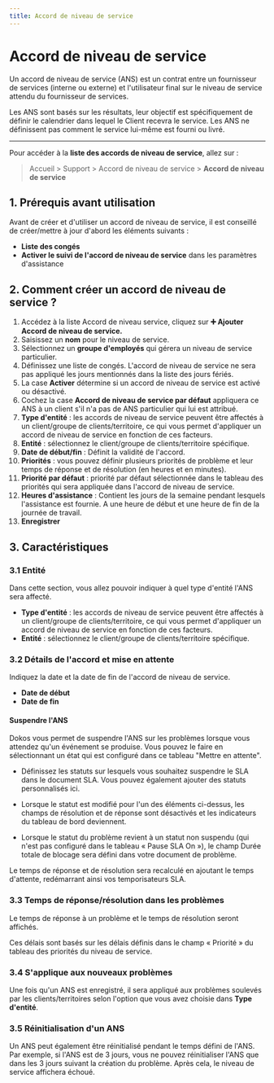 ```yaml
---
title: Accord de niveau de service
---
```


# Accord de niveau de service

Un accord de niveau de service (ANS) est un contrat entre un fournisseur de services (interne ou externe) et l'utilisateur final sur le niveau de service attendu du fournisseur de services.

Les ANS sont basés sur les résultats, leur objectif est spécifiquement de définir le calendrier dans lequel le Client recevra le service. Les ANS ne définissent pas comment le service lui-même est fourni ou livré.

---

Pour accéder à la **liste des accords de niveau de service**, allez sur :

> Accueil > Support > Accord de niveau de service > **Accord de niveau de service**

## 1. Prérequis avant utilisation

Avant de créer et d'utiliser un accord de niveau de service, il est conseillé de créer/mettre à jour d'abord les éléments suivants :

- **Liste des congés**
- **Activer le suivi de l'accord de niveau de service** dans les paramètres d'assistance

## 2. Comment créer un accord de niveau de service ?

1. Accédez à la liste Accord de niveau service, cliquez sur **:heavy_plus_sign: Ajouter Accord de niveau de service.**
2. Saisissez un **nom** pour le niveau de service.
3. Sélectionnez un **groupe d'employés** qui gérera un niveau de service particulier.
4. Définissez une liste de congés. L'accord de niveau de service ne sera pas appliqué les jours mentionnés dans la liste des jours fériés.
5. La case **Activer** détermine si un accord de niveau de service est activé ou désactivé.
6. Cochez la case **Accord de niveau de service par défaut** appliquera ce ANS à un client s'il n'a pas de ANS particulier qui lui est attribué.
7. **Type d'entité** : les accords de niveau de service peuvent être affectés à un client/groupe de clients/territoire, ce qui vous permet d'appliquer un accord de niveau de service en fonction de ces facteurs.
8. **Entité** : sélectionnez le client/groupe de clients/territoire spécifique.
9. **Date de début/fin** : Définit la validité de l'accord.
10. **Priorités** : vous pouvez définir plusieurs priorités de problème et leur temps de réponse et de résolution (en heures et en minutes).
11. **Priorité par défaut** : priorité par défaut sélectionnée dans le tableau des priorités qui sera appliquée dans l'accord de niveau de service.
12. **Heures d'assistance** : Contient les jours de la semaine pendant lesquels l'assistance est fournie. A une heure de début et une heure de fin de la journée de travail.
13. **Enregistrer**

## 3. Caractéristiques

### 3.1 Entité

Dans cette section, vous allez pouvoir indiquer à quel type d'entité l'ANS sera affecté.

- **Type d'entité** : les accords de niveau de service peuvent être affectés à un client/groupe de clients/territoire, ce qui vous permet d'appliquer un accord de niveau de service en fonction de ces facteurs.
- **Entité** : sélectionnez le client/groupe de clients/territoire spécifique.

### 3.2 Détails de l'accord et mise en attente

Indiquez la date et la date de fin de l'accord de niveau de service.

- **Date de début**
- **Date de fin**

#### Suspendre l'ANS
 
Dokos vous permet de suspendre l'ANS sur les problèmes lorsque vous attendez qu'un événement se produise. Vous pouvez le faire en sélectionnant un état qui est configuré dans ce tableau "Mettre en attente".

- Définissez les statuts sur lesquels vous souhaitez suspendre le SLA dans le document SLA. Vous pouvez également ajouter des statuts personnalisés ici.

- Lorsque le statut est modifié pour l'un des éléments ci-dessus, les champs de résolution et de réponse sont désactivés et les indicateurs du tableau de bord deviennent.

- Lorsque le statut du problème revient à un statut non suspendu (qui n'est pas configuré dans le tableau « Pause SLA On »), le champ Durée totale de blocage sera défini dans votre document de problème.

Le temps de réponse et de résolution sera recalculé en ajoutant le temps d'attente, redémarrant ainsi vos temporisateurs SLA.

### 3.3 Temps de réponse/résolution dans les problèmes

Le temps de réponse à un problème et le temps de résolution seront affichés.

Ces délais sont basés sur les délais définis dans le champ « Priorité » du tableau des priorités du niveau de service.

### 3.4 S'applique aux nouveaux problèmes

Une fois qu'un ANS est enregistré, il sera appliqué aux problèmes soulevés par les clients/territoires selon l'option que vous avez choisie dans **Type d'entité**.

### 3.5 Réinitialisation d'un ANS

Un ANS peut également être réinitialisé pendant le temps défini de l'ANS. Par exemple, si l'ANS est de 3 jours, vous ne pouvez réinitialiser l'ANS que dans les 3 jours suivant la création du problème. Après cela, le niveau de service affichera échoué.